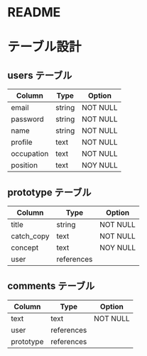 # README

# テーブル設計

## users テーブル
| Column     | Type    |  Option     |
| ---------- | ------- | ----------- |
| email      | string  |  NOT NULL   |
| password   | string  |  NOT NULL   |
| name       | string  |  NOT NULL   |
| profile    | text    |  NOT NULL   |
| occupation | text    |  NOT NULL   |
| position   | text    |  NOY NULL   |

## prototype テーブル
| Column     | Type       |  Option   |
| ---------- | ---------- | --------  |
| title      | string     | NOT NULL  | 
| catch_copy | text       | NOT NULL  |
| concept    | text       | NOY NULL  | 
| user       | references |           |

## comments テーブル
| Column     | Type       |  Option  |
| ---------- | ---------- | -------- |
| text       | text       | NOT NULL |
| user       | references |          |
| prototype  | references |          |
